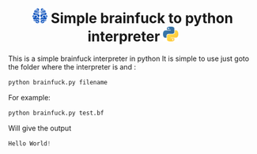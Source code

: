 <h1 align=center><img height=30px src=./icons/brainfuck.svg> Simple brainfuck to python interpreter <img height=30px src=./icons/python.svg></h1>

<p>
This is a simple brainfuck interpreter in python
It is simple to use just goto the folder where the interpreter is and :


```sh
python brainfuck.py filename
```
For example:
```sh
python brainfuck.py test.bf
```
Will give the output
```s
Hello World!
```

</p>